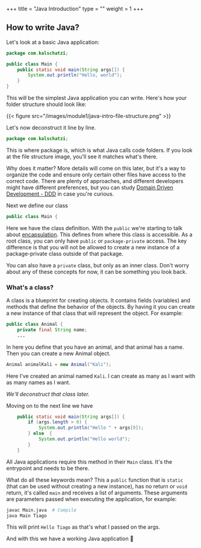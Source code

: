 +++
title = "Java Introduction"
type = ""
weight = 1
+++

## How to write Java?

Let's look at a basic Java application:

```java
package com.kalschatzi;

public class Main {
    public static void main(String args[]) {
        System.out.println("Hello, world");
    }
}

```

This will be the simplest Java application you can write. Here's how your folder structure should look like:

{{< figure src="/images/module1/java-intro-file-structure.png" >}}

Let's now deconstruct it line by line.

```java
package com.kalschatzi;
```
This is where package is, which is what Java calls code folders. If you look at the file structure image, you'll see it matches what's there.

Why does it matter? More details will come on this later, but it's a way to organize the code and ensure only certain other files have access to the correct code. There are plenty of approaches, and different developers might have different preferences, but you can study [Domain Driven Development - DDD](https://www.geeksforgeeks.org/domain-driven-design-ddd/) in case you're curious.

Next we define our class

```java
public class Main {
```

Here we have the class definition. With the `public` we're starting to talk about [encapsulation](https://www.geeksforgeeks.org/encapsulation-in-java/). This defines from where this class is accessible. As a root class, you can only have `public` or `package-private` access. The key difference is that you will not be allowed to create a new instance of a package-private class outside of that package.

You can also have a `private` class, but only as an inner class. Don't worry about any of these concepts for now, it can be something you look back.

### What's a class?
A class is a blueprint for creating objects. It contains fields (variables) and methods that define the behavior of the objects.
By having it you can create a new instance of that class that will represent the object. For example:

```java
public class Animal {
    private final String name;
    ...

```

In here you define that you have an animal, and that animal has a name. Then you can create a new Animal object.

```java
Animal animalKali = new Animal("Kali");
```

Here I've created an animal named `Kali`. I can create as many as I want with as many names as I want.

*We'll deconstruct that class later.*


Moving on to the next line we have
```java
    public static void main(String args[]) {
        if (args.length > 0) {
            System.out.println("Hello " + args[0]);
        } else  {
            System.out.println("Hello world");
        }
    }
```

All Java applications require this method in their `Main` class. It's the entrypoint and needs to be there.

What do all these keywords mean?
This a `public` function that is `static` (that can be used without creating a new instance), has no return or `void` return, it's called `main` and receives a list of arguments. These arguments are parameters passed when executing the application, for example:

```bash
javac Main.java  # Compile
java Main Tiago
```

This will print `Hello Tiago` as that's what I passed on the args.

And with this we have a working Java application 🎉